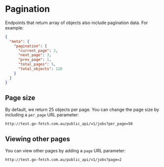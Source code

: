 # Pagination

Endpoints that return array of objects also include pagination data. For example:

```JSON
{
  "meta": {
    "pagination": {
      "current_page": 2,
      "next_page": 3,
      "prev_page": 1,
      "total_pages": 5,
      "total_objects": 120
    }
  }
}
```


## Page size

By default, we return 25 objects per page. You can change the page size by including a `per_page` URL parameter:

```
http://test.go-fetch.com.au/public_api/v1/jobs?per_page=50
```

## Viewing other pages

You can view other pages by adding a `page` URL parameter:

```
http://test.go-fetch.com.au/public_api/v1/jobs?page=2
```